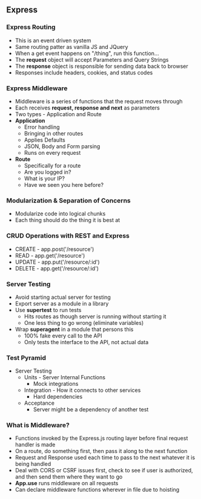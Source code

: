 ## Express

### Express Routing
* This is an event driven system
* Same routing patter as vanilla JS and JQuery
* When a get event happens on "/thing", run this function...
* The **request** object will accept Parameters and Query Strings
* The **response** object is responsible for sending data back to browser
* Responses include headers, cookies, and status codes

### Express Middleware
* Middleware is a series of functions that the request moves through
* Each receives **request, response and next** as parameters
* Two types - Application and Route
* **Application**
  * Error handling
  * Bringing in other routes
  * Applies Defaults
  * JSON, Body and Form parsing
  * Runs on every request
* **Route**
  * Specifically for a route
  * Are you logged in?
  * What is your IP?
  * Have we seen you here before?

### Modularization & Separation of Concerns
* Modularize code into logical chunks
* Each thing should do the thing it is best at

### CRUD Operations with REST and Express
* CREATE - app.post('/resource')
* READ - app.get('/resource')
* UPDATE - app.put('/resource/:id')
* DELETE - app.get('/resource/:id')

### Server Testing
* Avoid starting actual server for testing
* Export server as a module in a library
* Use **supertest** to run tests
  * Hits routes as though server is running without starting it
  * One less thing to go wrong (eliminate variables)
* Wrap **superagent** in a module that persons this
  * 100% fake every call to the API
  * Only tests the interface to the API, not actual data

### Test Pyramid
* Server Testing
  * Units - Server Internal Functions
    * Mock integrations
  * Integration - How it connects to other services
    * Hard dependencies
  * Acceptance
    * Server might be a dependency of another test

### What is Middleware?
  * Functions invoked by the Express.js routing layer before final request handler is made
  * On a route, do something first, then pass it along to the next function
  * Request and Response used each time to pass to the next whatever it is being handled
  * Deal with CORS or CSRF issues first, check to see if user is authorized, and then send them where they want to go
  * **App.use** runs middleware on all requests
  * Can declare middleware functions wherever in file due to hoisting

